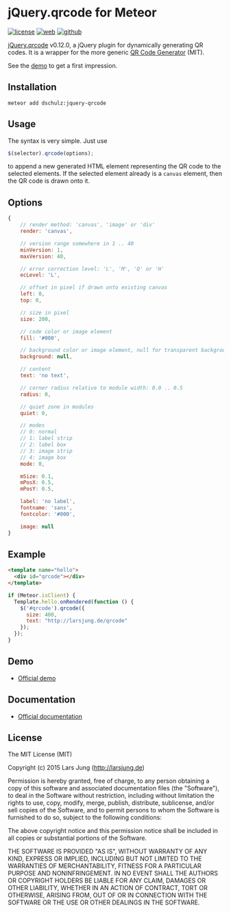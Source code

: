 # jQuery.qrcode for Meteor

[![license][license-img]][github] [![web][web-img]][web] [![github][github-img]][github]

[jQuery.qrcode][web] v0.12.0, a jQuery plugin for dynamically generating QR codes. It is a wrapper for the more generic [QR Code Generator][qrcode-generator] (MIT).

See the [demo][demo] to get a first impression.

## Installation

`meteor add dschulz:jquery-qrcode`

## Usage

The syntax is very simple. Just use

```javascript
$(selector).qrcode(options);
```

to append a new generated HTML element representing the QR code to the selected elements. If the selected element already is a `canvas` element, then the QR code is drawn onto it.

## Options

```javascript
{
    // render method: 'canvas', 'image' or 'div'
    render: 'canvas',

    // version range somewhere in 1 .. 40
    minVersion: 1,
    maxVersion: 40,

    // error correction level: 'L', 'M', 'Q' or 'H'
    ecLevel: 'L',

    // offset in pixel if drawn onto existing canvas
    left: 0,
    top: 0,

    // size in pixel
    size: 200,

    // code color or image element
    fill: '#000',

    // background color or image element, null for transparent background
    background: null,

    // content
    text: 'no text',

    // corner radius relative to module width: 0.0 .. 0.5
    radius: 0,

    // quiet zone in modules
    quiet: 0,

    // modes
    // 0: normal
    // 1: label strip
    // 2: label box
    // 3: image strip
    // 4: image box
    mode: 0,

    mSize: 0.1,
    mPosX: 0.5,
    mPosY: 0.5,

    label: 'no label',
    fontname: 'sans',
    fontcolor: '#000',

    image: null
}
```

## Example

```html
<template name="hello">   
  <div id="qrcode"></div>
</template>
```

```javascript
if (Meteor.isClient) {
  Template.hello.onRendered(function () {
    $('#qrcode').qrcode({
      size: 400,
      text: "http://larsjung.de/qrcode"
    });
  });
}
```

## Demo

* [Official demo][demo]

## Documentation

* [Official documentation][web]

## License
The MIT License (MIT)

Copyright (c) 2015 Lars Jung (http://larsjung.de)

Permission is hereby granted, free of charge, to any person obtaining a copy
of this software and associated documentation files (the "Software"), to deal
in the Software without restriction, including without limitation the rights
to use, copy, modify, merge, publish, distribute, sublicense, and/or sell
copies of the Software, and to permit persons to whom the Software is
furnished to do so, subject to the following conditions:

The above copyright notice and this permission notice shall be included in
all copies or substantial portions of the Software.

THE SOFTWARE IS PROVIDED "AS IS", WITHOUT WARRANTY OF ANY KIND, EXPRESS OR
IMPLIED, INCLUDING BUT NOT LIMITED TO THE WARRANTIES OF MERCHANTABILITY,
FITNESS FOR A PARTICULAR PURPOSE AND NONINFRINGEMENT. IN NO EVENT SHALL THE
AUTHORS OR COPYRIGHT HOLDERS BE LIABLE FOR ANY CLAIM, DAMAGES OR OTHER
LIABILITY, WHETHER IN AN ACTION OF CONTRACT, TORT OR OTHERWISE, ARISING FROM,
OUT OF OR IN CONNECTION WITH THE SOFTWARE OR THE USE OR OTHER DEALINGS IN
THE SOFTWARE.

[github]: https://github.com/lrsjng/jquery-qrcode
[web]: https://larsjung.de/jquery-qrcode/
[demo]: https://larsjung.de/jquery-qrcode/latest/demo/
[qrcode-generator]: https://github.com/kazuhikoarase/qrcode-generator

[license-img]: https://img.shields.io/badge/license-MIT-a0a060.svg?style=flat-square
[web-img]: https://img.shields.io/badge/web-larsjung.de/qrcode-a0a060.svg?style=flat-square
[github-img]: https://img.shields.io/badge/github-lrsjng/jquery--qrcode-a0a060.svg?style=flat-square
